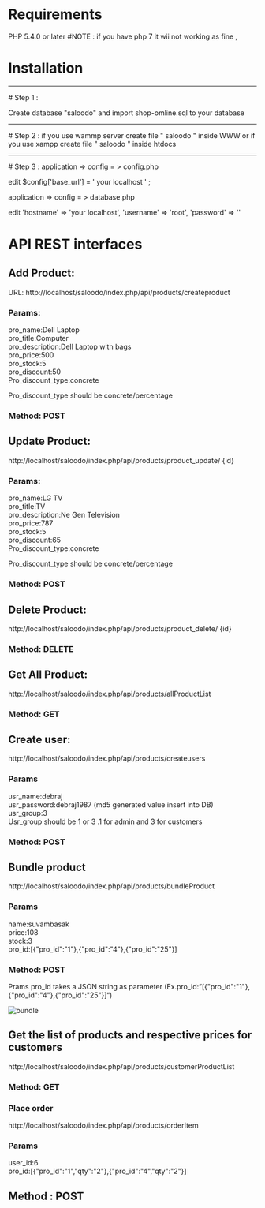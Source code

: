 # Requirements
PHP 5.4.0 or later
#NOTE : if you have php 7 it wii not working as fine  ,
# Installation
<hr>
# Step 1 :

Create database "saloodo" and  import shop-omline.sql to your database
<hr>
# Step 2 :
if you use wammp server create file " saloodo "  inside WWW 
or if you use xampp create file " saloodo " inside htdocs 
<hr>
# Step 3 :
application => config = > config.php

edit  $config['base_url'] = ' your localhost ' ;

application => config = > database.php

edit          'hostname' => 'your localhost',
              'username' => 'root',
	'password' => ''

# API REST interfaces

## Add Product:
URL: http://localhost/saloodo/index.php/api/products/createproduct
### Params:
pro_name:Dell Laptop <br />
pro_title:Computer  <br />
pro_description:Dell Laptop with bags <br />
pro_price:500 <br />
pro_stock:5 <br />
pro_discount:50 <br />
Pro_discount_type:concrete <br />

Pro_discount_type should be concrete/percentage <br />
### Method: POST

## Update Product: 
http://localhost/saloodo/index.php/api/products/product_update/ {id}

### Params:
pro_name:LG TV <br />
pro_title:TV <br />
pro_description:Ne Gen Television <br />
pro_price:787 <br />
pro_stock:5 <br />
pro_discount:65 <br />
Pro_discount_type:concrete <br />

Pro_discount_type should be concrete/percentage
### Method: POST

## Delete Product: 
http://localhost/saloodo/index.php/api/products/product_delete/ {id}

### Method: DELETE


## Get All Product:
http://localhost/saloodo/index.php/api/products/allProductList

### Method: GET

## Create user:
http://localhost/saloodo/index.php/api/products/createusers

### Params
usr_name:debraj <br />
usr_password:debraj1987 (md5 generated value insert into DB) <br />
usr_group:3 <br />
Usr_group should be 1 or 3 .1 for admin and 3 for customers <br />
### Method: POST

## Bundle product
http://localhost/saloodo/index.php/api/products/bundleProduct

### Params
name:suvambasak <br />
price:108 <br />
stock:3 <br />
pro_id:[{"pro_id":"1"},{"pro_id":"4"},{"pro_id":"25"}] <br />

### Method: POST
Prams pro_id takes a JSON string as parameter (Ex.pro_id:”[{"pro_id":"1"},{"pro_id":"4"},{"pro_id":"25"}]“)

![bundle](https://user-images.githubusercontent.com/34945950/50458189-4edf4200-0987-11e9-971e-23411091a71b.JPG)

## Get the list of products and respective prices for customers

http://localhost/saloodo/index.php/api/products/customerProductList

### Method: GET

### Place order

http://localhost/saloodo/index.php/api/products/orderItem

### Params
user_id:6 <br />
pro_id:[{"pro_id":"1","qty":"2"},{"pro_id":"4","qty":"2"}] <br />
## Method : POST





